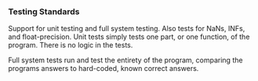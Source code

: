 ### Testing Standards

Support for unit testing and full system testing. Also tests for NaNs, INFs, and float-precision. Unit tests simply tests one part, or one function, of the program. There is no logic in the tests.

Full system tests run and test the entirety of the program, comparing the programs answers to hard-coded, known correct answers.
